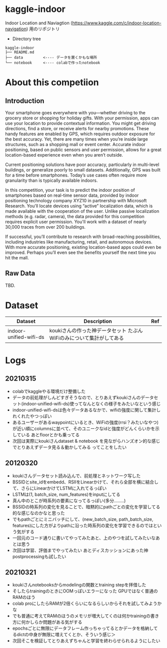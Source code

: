 # kaggle-indoor
Indoor Location and Naviagtion (https://www.kaggle.com/c/indoor-location-navigation) 用のリポジトリ  

- Directory tree
```
kaggle-indoor
├── README.md
├── data         <---- データを置くかもな場所
└── notebook     <---- colabで作ったnotebook

```

# About this competiion
## Introduction
Your smartphone goes everywhere with you—whether driving to the grocery store or shopping for holiday gifts. With your permission, apps can use your location to provide contextual information. You might get driving directions, find a store, or receive alerts for nearby promotions. These handy features are enabled by GPS, which requires outdoor exposure for the best accuracy. Yet, there are many times when you’re inside large structures, such as a shopping mall or event center. Accurate indoor positioning, based on public sensors and user permission, allows for a great location-based experience even when you aren’t outside.

Current positioning solutions have poor accuracy, particularly in multi-level buildings, or generalize poorly to small datasets. Additionally, GPS was built for a time before smartphones. Today’s use cases often require more granularity than is typically available indoors.

In this competition, your task is to predict the indoor position of smartphones based on real-time sensor data, provided by indoor positioning technology company XYZ10 in partnership with Microsoft Research. You'll locate devices using “active” localization data, which is made available with the cooperation of the user. Unlike passive localization methods (e.g. radar, camera), the data provided for this competition requires explicit user permission. You'll work with a dataset of nearly 30,000 traces from over 200 buildings.

If successful, you’ll contribute to research with broad-reaching possibilities, including industries like manufacturing, retail, and autonomous devices. With more accurate positioning, existing location-based apps could even be improved. Perhaps you’ll even see the benefits yourself the next time you hit the mall.

## Raw Data
TBD.

# Dataset
| Dataset  |  Description  | Ref |
| ---- | ---- | ---- |
|  indoor-unified-wifi-ds  |  koukiさんの作った神データセット たぶんWiFiのみについて集計がしてある  | |


# Logs
## 20210315
- colabでkaggleやる環境だけ整備した
- データの前処理がしんどすぎそうなので、とりあえずkoukiさんのデータセット(indoor-unified-wifi-ds)使ってなんとなくの様子をみたいなという感じ
- indoor-unified-wifi-dsは色々データあるなかで、wifiの強度に関して集計しれくれたやつっぽい
- あるユーザーがあるwaypointにいるとき、WiFiの強度(rrsi？みたいなやつ)が近い順にcolumnsに並べて、そのユニークなidと強度がどんくらいかを示している あとfloorとかも乗ってる
- 次回は実際にkoukiさんdataset & notebook を見ながらハンズオン的な感じでとりあえずデータ見る＆動かしてみる ってことをしたい

## 20120320
- koukiさんデータセット読み込んで、前処理とネットワーク写した
- BSSIDとsite_idをembedd、RSIIをLinearかけて、それら全部を横に結合して、さらにLinearかけてLSTMに入れてるっぽい
- LSTMは(1, batch_size, num_features)をinputにしてる
- 真ん中のとこが時系列の要素になってるっぽい(多分........)
- BSSIDの時系列の変化を見ることで、暗黙的にpathごとの変化を学習してる的な感じなのかなと思った
- でもpathごとにミニバッチにして、(new_batch_size, path_batch_size, features)にした方がよりpathに沿った時系列の変化を学習できるのではという気がする
- 一回元のコード通りに書いてやってみたあと、上のやつを試してみたいなあとは思う
- 次回は学習、評価までやってみたい あとディスカッションにあった神postprocessingも試したい

## 20210321
- koukiさんnotebooksからmodelingの関数とtraining stepを拝借した
- そしたらtrainingのときにOOMっぽいエラーになった GPUではなく普通のRAMのほう
- colab proにしたらRAMが2倍くらいになるらしいからそれを試してみようかな
- でも普通に考えてRAMのほうのメモリが増大してくのは何かtrainingの書き方に何かしらか問題がある気がする
- epochsごとに無限にデータフレーム作っちゃってるとかデータを格納してるdictの中身が無限に増えてくとか、そういう感じ＞
- 次回そこを検証してとりあえずちゃんと学習を終わらせられるようにしたい
